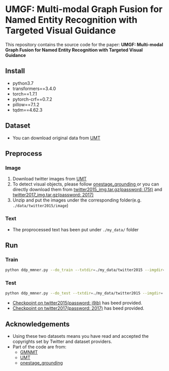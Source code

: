 # UMGF: Multi-modal Graph Fusion for Named Entity Recognition with Targeted Visual Guidance

This repository contains the source code for the paper: **UMGF: Multi-modal Graph Fusion for Named Entity Recognition with Targeted Visual
Guidance**


## Install

- python3.7
- transformers==3.4.0
- torch==1.7.1
- pytorch-crf==0.7.2
- pillow==7.1.2
- tqdm==4.62.3


## Dataset

- You can download original data from [UMT](https://github.com/jefferyYu/UMT/)

## Preprocess

### Image
1. Download twitter images from [UMT](https://drive.google.com/file/d/1PpvvncnQkgDNeBMKVgG2zFYuRhbL873g/view)
2. To detect visual objects, please follow [onestage_grounding
](https://github.com/TransformersWsz/onestage_grounding/blob/master/my_readme.md) or you can directly download them from [twitter2015_img.tar.gz(password: l75t)](https://pan.baidu.com/s/1DCACHmDKYiW21Vnmn6YIvQ) and [twitter2017_img.tar.gz(password: 2017)](https://pan.baidu.com/s/173PbLBFWDEHjWH3zLtzZww)
3. Unzip and put the images under the corresponding folder(e.g. `./data/twitter2015/image`)

### Text
- The proprocessed text has been put under `./my_data/` folder

## Run

### Train

```bash
python ddp_mmner.py --do_train --txtdir=./my_data/twitter2015 --imgdir=./data/twitter2015/image --ckpt_path=./model.pt --num_train_epoch=30 --train_batch_size=16 --lr=0.0001 --seed=2019
```

### Test

```bash
python ddp_mmner.py --do_test --txtdir=./my_data/twitter2015 --imgdir=./data/twitter2015/image --ckpt_path=./ddp_mner.pt --test_batch_size=32
```
- [Checkpoint on twitter2015(password: j9ib)](https://pan.baidu.com/s/1pa7xRJofE3oru3EsE2NB2w) has beed provided.
- [Checkpoint on twitter2017(password: 2017)](https://pan.baidu.com/s/1iiUF7Cb0lczoWpTpah4rzA) has beed provided.

## Acknowledgements
- Using these two datasets means you have read and accepted the copyrights set by Twitter and dataset providers.
- Part of the code are from:
    - [GMNMT](https://github.com/middlekisser/GMNMT)
    - [UMT](https://github.com/jefferyYu/UMT/)
    - [onestage_grounding](https://github.com/zyang-ur/onestage_grounding)